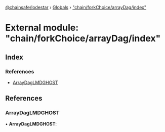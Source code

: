[@chainsafe/lodestar](../README.md) › [Globals](../globals.md) › ["chain/forkChoice/arrayDag/index"](_chain_forkchoice_arraydag_index_.md)

# External module: "chain/forkChoice/arrayDag/index"

## Index

### References

* [ArrayDagLMDGHOST](_chain_forkchoice_arraydag_index_.md#arraydaglmdghost)

## References

###  ArrayDagLMDGHOST

• **ArrayDagLMDGHOST**:
